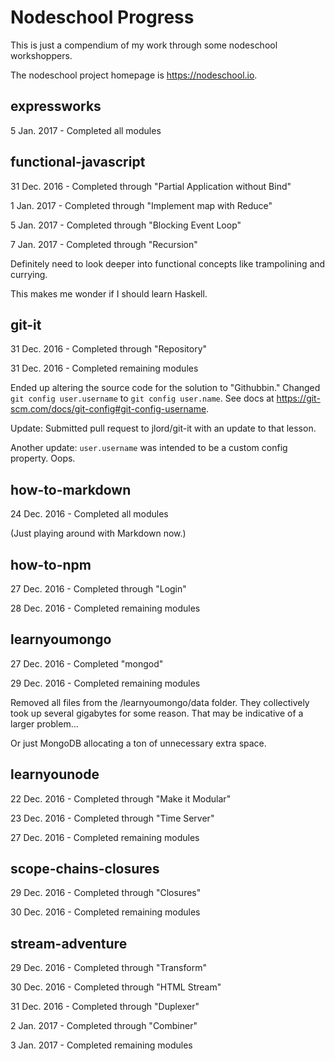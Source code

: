 # Nodeschool Progress

This is just a compendium of my work through some nodeschool workshoppers.

The nodeschool project homepage is https://nodeschool.io.

## expressworks

5 Jan. 2017 - Completed all modules

## functional-javascript

31 Dec. 2016 - Completed through "Partial Application without Bind"

1 Jan. 2017 - Completed through "Implement map with Reduce"

5 Jan. 2017 - Completed through "Blocking Event Loop"

7 Jan. 2017 - Completed through "Recursion"

Definitely need to look deeper into functional concepts like trampolining and currying.

This makes me wonder if I should learn Haskell.

## git-it

31 Dec. 2016 - Completed through "Repository"

31 Dec. 2016 - Completed remaining modules

Ended up altering the source code for the solution to "Githubbin."
Changed `git config user.username` to `git config user.name`.
See docs at https://git-scm.com/docs/git-config#git-config-username.

Update: Submitted pull request to jlord/git-it with an update to that lesson.

Another update: `user.username` was intended to be a custom config property. Oops.

## how-to-markdown

24 Dec. 2016 - Completed all modules

(Just playing around with Markdown now.)

## how-to-npm

27 Dec. 2016 - Completed through "Login"

28 Dec. 2016 - Completed remaining modules

## learnyoumongo

27 Dec. 2016 - Completed "mongod"

29 Dec. 2016 - Completed remaining modules

Removed all files from the /learnyoumongo/data folder.
They collectively took up several gigabytes for some reason.
That may be indicative of a larger problem...

Or just MongoDB allocating a ton of unnecessary extra space.

## learnyounode

22 Dec. 2016 - Completed through "Make it Modular"

23 Dec. 2016 - Completed through "Time Server"

27 Dec. 2016 - Completed remaining modules

## scope-chains-closures

29 Dec. 2016 - Completed through "Closures"

30 Dec. 2016 - Completed remaining modules

## stream-adventure

29 Dec. 2016 - Completed through "Transform"

30 Dec. 2016 - Completed through "HTML Stream"

31 Dec. 2016 - Completed through "Duplexer"

2 Jan. 2017 - Completed through "Combiner"

3 Jan. 2017 - Completed remaining modules

